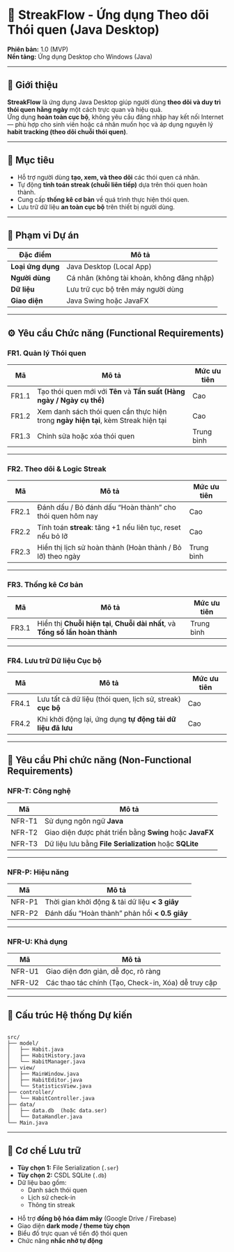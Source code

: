 # 🧩 StreakFlow - Ứng dụng Theo dõi Thói quen (Java Desktop)

**Phiên bản:** 1.0 (MVP)  
**Nền tảng:** Ứng dụng Desktop cho Windows (Java)

---

## 📝 Giới thiệu

**StreakFlow** là ứng dụng Java Desktop giúp người dùng **theo dõi và duy trì thói quen hằng ngày** một cách trực quan và hiệu quả.  
Ứng dụng **hoàn toàn cục bộ**, không yêu cầu đăng nhập hay kết nối Internet — phù hợp cho sinh viên hoặc cá nhân muốn học và áp dụng nguyên lý **habit tracking (theo dõi chuỗi thói quen)**.

---

## 🎯 Mục tiêu

- Hỗ trợ người dùng **tạo, xem, và theo dõi** các thói quen cá nhân.
- Tự động **tính toán streak (chuỗi liên tiếp)** dựa trên thói quen hoàn thành.
- Cung cấp **thống kê cơ bản** về quá trình thực hiện thói quen.
- Lưu trữ dữ liệu **an toàn cục bộ** trên thiết bị người dùng.

---

## 🧱 Phạm vi Dự án

| Đặc điểm | Mô tả |
|-----------|--------|
| **Loại ứng dụng** | Java Desktop (Local App) |
| **Người dùng** | Cá nhân (không tài khoản, không đăng nhập) |
| **Dữ liệu** | Lưu trữ cục bộ trên máy người dùng |
| **Giao diện** | Java Swing hoặc JavaFX |

---

## ⚙️ Yêu cầu Chức năng (Functional Requirements)

### **FR1. Quản lý Thói quen**
| Mã | Mô tả | Mức ưu tiên |
|----|--------|--------------|
| FR1.1 | Tạo thói quen mới với **Tên** và **Tần suất (Hàng ngày / Ngày cụ thể)** | Cao |
| FR1.2 | Xem danh sách thói quen cần thực hiện trong **ngày hiện tại**, kèm Streak hiện tại | Cao |
| FR1.3 | Chỉnh sửa hoặc xóa thói quen | Trung bình |

---

### **FR2. Theo dõi & Logic Streak**
| Mã | Mô tả | Mức ưu tiên |
|----|--------|--------------|
| FR2.1 | Đánh dấu / Bỏ đánh dấu “Hoàn thành” cho thói quen hôm nay | Cao |
| FR2.2 | Tính toán **streak**: tăng +1 nếu liên tục, reset nếu bỏ lỡ | Cao |
| FR2.3 | Hiển thị lịch sử hoàn thành (Hoàn thành / Bỏ lỡ) theo ngày | Trung bình |

---

### **FR3. Thống kê Cơ bản**
| Mã | Mô tả | Mức ưu tiên |
|----|--------|--------------|
| FR3.1 | Hiển thị **Chuỗi hiện tại**, **Chuỗi dài nhất**, và **Tổng số lần hoàn thành** | Trung bình |

---

### **FR4. Lưu trữ Dữ liệu Cục bộ**
| Mã | Mô tả | Mức ưu tiên |
|----|--------|--------------|
| FR4.1 | Lưu tất cả dữ liệu (thói quen, lịch sử, streak) **cục bộ** | Cao |
| FR4.2 | Khi khởi động lại, ứng dụng **tự động tải dữ liệu đã lưu** | Cao |

---

## 🧩 Yêu cầu Phi chức năng (Non-Functional Requirements)

### **NFR-T: Công nghệ**
| Mã | Mô tả |
|----|--------|
| NFR-T1 | Sử dụng ngôn ngữ **Java** |
| NFR-T2 | Giao diện được phát triển bằng **Swing** hoặc **JavaFX** |
| NFR-T3 | Dữ liệu lưu bằng **File Serialization** hoặc **SQLite** |

---

### **NFR-P: Hiệu năng**
| Mã | Mô tả |
|----|--------|
| NFR-P1 | Thời gian khởi động & tải dữ liệu **< 3 giây** |
| NFR-P2 | Đánh dấu “Hoàn thành” phản hồi **< 0.5 giây** |

---

### **NFR-U: Khả dụng**
| Mã | Mô tả |
|----|--------|
| NFR-U1 | Giao diện đơn giản, dễ đọc, rõ ràng |
| NFR-U2 | Các thao tác chính (Tạo, Check-in, Xóa) dễ truy cập |

---

## 🧠 Cấu trúc Hệ thống Dự kiến

```

src/
├── model/
│   ├── Habit.java
│   ├── HabitHistory.java
│   └── HabitManager.java
├── view/
│   ├── MainWindow.java
│   ├── HabitEditor.java
│   └── StatisticsView.java
├── controller/
│   └── HabitController.java
├── data/
│   ├── data.db  (hoặc data.ser)
│   └── DataHandler.java
└── Main.java

````

---

## 💾 Cơ chế Lưu trữ

- **Tùy chọn 1:** File Serialization (`.ser`)
- **Tùy chọn 2:** CSDL SQLite (`.db`)
- Dữ liệu bao gồm:
  - Danh sách thói quen
  - Lịch sử check-in
  - Thông tin streak

* Hỗ trợ **đồng bộ hóa đám mây** (Google Drive / Firebase)
* Giao diện **dark mode / theme tùy chọn**
* Biểu đồ trực quan về tiến độ thói quen
* Chức năng **nhắc nhở tự động**


